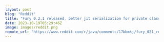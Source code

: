 ```yaml
---
layout: post
blog: "Reddit"
title: "Fury 0.2.1 released, better jit serialization for private classes"
date: 2023-10-19T05:29:46Z
image: images/reddit.png
remote_url: "https://www.reddit.com/r/java/comments/17bbmkj/fury_021_released_better_jit_serialization_for/"
---
```


